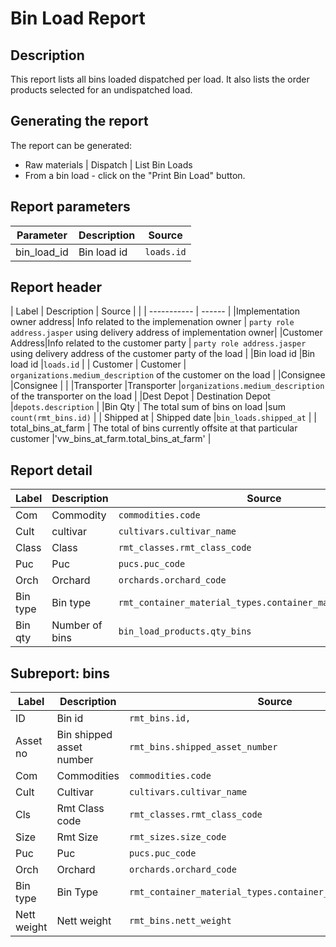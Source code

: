 
# Bin Load Report

## Description
This report lists all bins loaded dispatched per load.
It also lists the order products selected for an undispatched load.

## Generating the report
The report can be generated:

* Raw materials | Dispatch | List Bin Loads
* From a bin load   - click on the "Print Bin Load" button.

## Report parameters
| Parameter | Description | Source |
| ----- | ----------- | ------ |
| bin_load_id | Bin load id |`loads.id`  |
## Report header
| Label | Description | Source |
|  | ----------- | ------ |
|Implementation owner address| Info related to the implemenation owner | `party role address.jasper`  using delivery address of implementation owner|
|Customer Address|Info related to the customer party  | `party role address.jasper`  using delivery address of the customer party of the load |
|Bin load id |Bin load id  |`loads.id`  |
| Customer | Customer | `organizations.medium_description` of the customer on the load |
|Consignee |Consignee  |  |
|Transporter |Transporter  |`organizations.medium_description` of the transporter on the load |
|Dest Depot | Destination Depot  |`depots.description`  |
|Bin Qty | The total sum of bins on load |sum `count(rmt_bins.id)`  |
| Shipped at | Shipped date |`bin_loads.shipped_at`  |
| total_bins_at_farm | The total of bins currently offsite at that particular customer |'vw_bins_at_farm.total_bins_at_farm'  |

## Report detail
| Label | Description | Source |
| ----- | ----------- | ------ |
| Com |Commodity  |`commodities.code`  |
| Cult |cultivar  |`cultivars.cultivar_name`  |
| Class | Class |`rmt_classes.rmt_class_code`  |
| Puc | Puc |`pucs.puc_code`  |
| Orch | Orchard |`orchards.orchard_code`  |
| Bin type |Bin type  |`rmt_container_material_types.container_material_type_code`  |
| Bin qty |Number of bins  |`bin_load_products.qty_bins`  |
## Subreport: bins
| Label | Description | Source |
| ----- | ----------- | ------ |
|ID  |Bin id  |`rmt_bins.id,`  |
|Asset no |Bin shipped asset number  |`rmt_bins.shipped_asset_number`  |
| Com |Commodities  |`commodities.code` |
|Cult  |Cultivar  |`cultivars.cultivar_name` |
|Cls  | Rmt Class code |`rmt_classes.rmt_class_code`  |
| Size | Rmt Size |`rmt_sizes.size_code`  |
|Puc  |Puc  |`pucs.puc_code`|
|Orch  | Orchard |`orchards.orchard_code`  |
|Bin type  |Bin Type  |`rmt_container_material_types.container_material_type_code`  |
|Nett weight  | Nett weight |`rmt_bins.nett_weight`  |